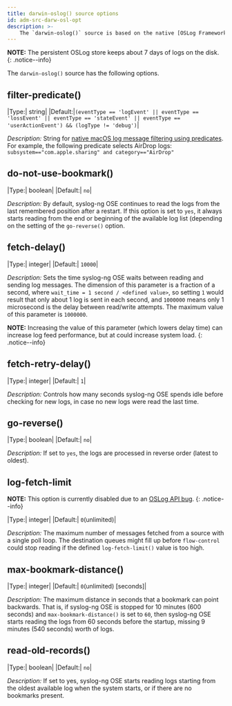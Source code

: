 ```yaml
---
title: darwin-oslog() source options
id: adm-src-darw-osl-opt
description: >-
    The `darwin-oslog()` source is based on the native [OSLog Framework](https://developer.apple.com/documentation/oslog?language=objc) to read logs from the local store of the unified logging system on darwin OSes. The syslog-ng OSE `system()` source automatically uses this new source on darwin platforms if the `darwinosl` plugin is available. This plugin is available only on macOS 10.15 Catalina and later versions. The 10.15 version is the first to support the OSLog API.
---
```


**NOTE:** The persistent OSLog store keeps about 7 days of logs on the disk.
{: .notice--info}

The `darwin-oslog()` source has the following options.

## filter-predicate()

|Type:|     string|
|Default:|`(eventType == 'logEvent' || eventType == 'lossEvent' || eventType == 'stateEvent' || eventType == 'userActionEvent') && (logType != 'debug')`|

*Description:* String for [native macOS log message filtering using predicates](https://developer.apple.com/library/archive/documentation/Cocoa/Conceptual/Predicates/Articles/pSyntax.html). For example, the following predicate selects AirDrop logs: `subsystem=="com.apple.sharing" and category=="AirDrop"`

## do-not-use-bookmark()

|Type:|     boolean|
|Default:| `no`|

*Description:* By default, syslog-ng OSE continues to read the logs from the last remembered position after a restart. If this option is set to `yes`, it always starts reading from the end or beginning of the available log list (depending on the setting of the `go-reverse()` option.

## fetch-delay()

|Type:|     integer|
|Default:| `10000`|

*Description:* Sets the time syslog-ng OSE waits between reading and sending log messages. The dimension of this parameter is a fraction of a second, where `wait_time = 1 second / <defined value>`, so setting `1` would result that only about 1 log is sent in each second, and `1000000` means only 1 microsecond is the delay between read/write attempts. The maximum value of this parameter is `1000000`.

**NOTE:** Increasing the value of this parameter (which lowers delay time) can increase log feed performance, but at could increase system load.
{: .notice--info}


## fetch-retry-delay()

|Type:|     integer|
|Default:| `1`|

*Description:* Controls how many seconds syslog-ng OSE spends idle before checking for new logs, in case no new logs were read the last time.

## go-reverse()

|Type:|     boolean|
|Default:| `no`|

*Description:* If set to `yes`, the logs are processed in reverse order (latest to oldest).

## log-fetch-limit

**NOTE:** This option is currently disabled due to an [OSLog API bug](https://openradar.appspot.com/radar?id=5597032077066240).
{: .notice--info}

|Type:|     integer|
|Default:| `0`(unlimited)|

*Description:* The maximum number of messages fetched from a source with a single poll loop. The destination queues might fill up before `flow-control` could stop reading if the defined `log-fetch-limit()` value is too high.

## max-bookmark-distance()

|Type:|     integer|
|Default:| `0`(unlimited) [seconds]|

*Description:* The maximum distance in seconds that a bookmark can point backwards. That is, if syslog-ng OSE is stopped for 10 minutes (600 seconds) and `max-bookmark-distance()` is set to `60`, then syslog-ng OSE starts reading the logs from 60 seconds before the startup, missing 9 minutes (540 seconds) worth of logs.

## read-old-records()

|Type:|     boolean|
|Default:| `no`|

*Description:* If set to yes, syslog-ng OSE starts reading logs starting from the oldest available log when the system starts, or if there are no bookmarks present.
